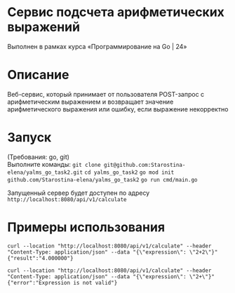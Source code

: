 # Сервис подсчета арифметических выражений 
Выполнен в рамках курса «Программирование на Go | 24» 

# Описание 
Веб-сервис, который принимает от пользователя POST-запрос с арифметическим выражением и возвращает значение арифметического выражения или ошибку, если выражение некорректно 

# Запуск
(Требования: go, git)</br>
Выполните команды:
`git clone git@github.com:Starostina-elena/yalms_go_task2.git`
`cd yalms_go_task2`
`go mod init github.com/Starostina-elena/yalms_go_task2`
`go run cmd/main.go`

Запущенный сервер будет доступен по адресу 
`http://localhost:8080/api/v1/calculate`

# Примеры использования 
```
curl --location "http://localhost:8080/api/v1/calculate" --header "Content-Type: application/json" --data "{\"expression\": \"2+2\"}"
{"result":"4.000000"}
```
```
curl --location "http://localhost:8080/api/v1/calculate" --header "Content-Type: application/json" --data "{\"expression\": \"2+\"}"
{"error":"Expression is not valid"}
```
